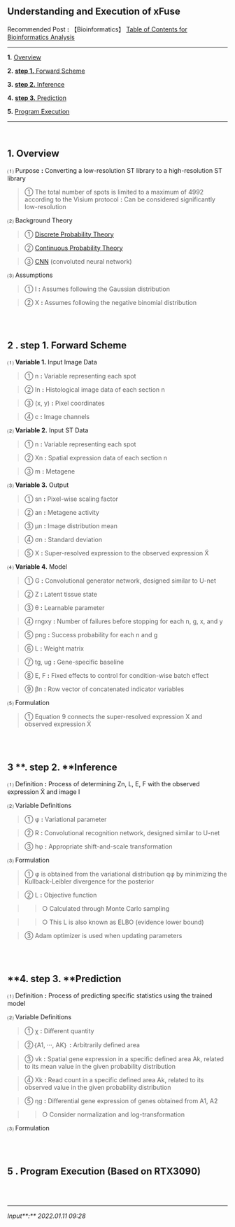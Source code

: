 ## **Understanding and Execution of xFuse**

Recommended Post **:** 【Bioinformatics】 [Table of Contents for Bioinformatics Analysis](https://jb243.github.io/pages/836)

---

**1.** [Overview](#1-overview)

**2\.** [**step 1.** Forward Scheme](#2-step-1-forward-scheme)

**3\.** [**step 2.** Inference](#3-step-2-inference)

**4\.** [**step 3.** Prediction](#4-step-3-prediction)

**5.** [Program Execution](#5-program-execution)

---

<br>

## **1\. Overview**

⑴ Purpose **:** Converting a low-resolution ST library to a high-resolution ST library

> ① The total number of spots is limited to a maximum of 4992 according to the Visium protocol **:** Can be considered significantly low-resolution

⑵ Background Theory

> ① [Discrete Probability Theory](https://jb243.github.io/pages/1626)

> ② [Continuous Probability Theory](https://jb243.github.io/pages/1627)

> ③ [CNN](https://jb243.github.io/pages/2152) (convoluted neural network)

⑶ Assumptions

> ① I **:** Assumes following the Gaussian distribution

> ② X **:** Assumes following the negative binomial distribution

<br>

<br>

## **2** **. step 1.** **Forward Scheme**

⑴ **Variable 1.** Input Image Data

> ① n **:** Variable representing each spot

> ② In **:** Histological image data of each section n

> ③ (x, y) **:** Pixel coordinates

> ④ c **:** Image channels

⑵ **Variable 2.** Input ST Data

> ① n **:** Variable representing each spot

> ② Xn **:** Spatial expression data of each section n

> ③ m **:** Metagene

⑶ **Variable 3.** Output

> ① sn **:** Pixel-wise scaling factor

> ② an **:** Metagene activity

> ③ μn **:** Image distribution mean

> ④ σn **:** Standard deviation

> ⑤ X **:** Super-resolved expression to the observed expression X̃

⑷ **Variable 4.** Model

> ① G **:** Convolutional generator network, designed similar to U-net

> ② Z **:** Latent tissue state

> ③ θ **:** Learnable parameter

> ④ rngxy **:** Number of failures before stopping for each n, g, x, and y

> ⑤ png **:** Success probability for each n and g

> ⑥ L **:** Weight matrix

> ⑦ tg, ug **:** Gene-specific baseline

> ⑧ E, F **:** Fixed effects to control for condition-wise batch effect

> ⑨ βn **:** Row vector of concatenated indicator variables

⑸ Formulation

> ① Equation 9 connects the super-resolved expression X and observed expression X̃

<br>

<br>

## **3** **. step 2. ****Inference**

⑴ Definition **:** Process of determining Zn, L, E, F with the observed expression X̃ and image I

⑵ Variable Definitions

> ① φ **:** Variational parameter

> ② R **:** Convolutional recognition network, designed similar to U-net

> ③ hφ **:** Appropriate shift-and-scale transformation

⑶ Formulation

> ① φ is obtained from the variational distribution qφ by minimizing the Kullback-Leibler divergence for the posterior

> ② L **:** Objective function

>> ○ Calculated through Monte Carlo sampling

>> ○ This L is also known as ELBO (evidence lower bound)

> ③ Adam optimizer is used when updating parameters

<br>

<br>

## **4. step 3. ****Prediction**

⑴ Definition **:** Process of predicting specific statistics using the trained model

⑵ Variable Definitions

> ① χ **:** Different quantity

> ②｛A1, ···, AK｝ **:** Arbitrarily defined area

> ③ νk **:** Spatial gene expression in a specific defined area Ak, related to its mean value in the given probability distribution

> ④ Xk **:** Read count in a specific defined area Ak, related to its observed value in the given probability distribution

> ⑤ ηg **:** Differential gene expression of genes obtained from A1, A2

>> ○ Consider normalization and log-transformation

⑶ Formulation

<br>

<br>

## **5** **. Program Execution** (Based on RTX3090)

<br>

<br>

---

_Input**:** 2022.01.11 09:28_
